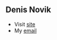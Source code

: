 ## Denis Novik
- Visit [site](https://bodmat.github.io/DenisNovik)
- My [email](mailto:matula.bohdan@gmail.com)
